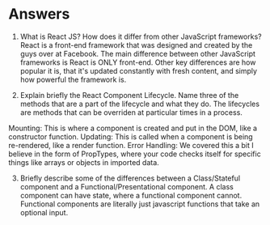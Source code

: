# Answers

1. What is React JS? How does it differ from other JavaScript frameworks?
React is a front-end framework that was designed and created by the guys over at Facebook. The main difference between other JavaScript frameworks is React is ONLY front-end. Other key differences are how popular it is, that it's updated constantly with fresh content, and simply how powerful the framework is.

2. Explain briefly the React Component Lifecycle. Name three of the methods that are a part of the lifecycle and what they do.
The lifecycles are methods that can be overriden at particular times in a process.

Mounting: This is where a component is created and put in the DOM, like a constructor function.
Updating: This is called when a component is being re-rendered, like a render function.
Error Handling: We covered this a bit I believe in the form of PropTypes, where your code checks itself for specific things like arrays or objects in imported data.

3. Briefly describe some of the differences between a Class/Stateful component and a Functional/Presentational component.
A class component can have state, where a functional component cannot. Functional components are literally just javascript functions that take an optional input.